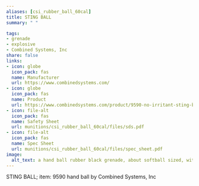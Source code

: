 ```yaml
--- 
aliases: [csi_rubber_ball_60cal] 
title: STING BALL 
summary: " " 

tags:  
- grenade 
- explosive 
- Combined Systems, Inc 
share: false 
links:  
- icon: globe 
  icon_pack: fas 
  name: Manufacturer 
  url: https://www.combinedsystems.com/ 
- icon: globe 
  icon_pack: fas 
  name: Product 
  url: https://www.combinedsystems.com/product/9590-no-irritant-sting-ball-grenade-priced-individually-must-order-in-quantities-of-12/ 
- icon: file-alt  
  icon_pack: fas 
  name: Safety Sheet 
  url: munitions/csi_rubber_ball_60cal/files/sds.pdf 
- icon: file-alt  
  icon_pack: fas 
  name: Spec Sheet 
  url: munitions/csi_rubber_ball_60cal/files/spec_sheet.pdf 
image: 
  alt_text: a hand ball rubber black grenade, about softball sized, with white writing that says CTS and then a lot of tiny writing 
---
```

STING BALL; item: 9590 hand ball by Combined Systems, Inc
